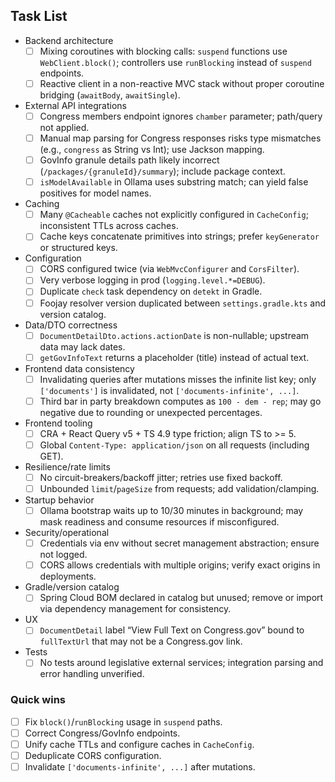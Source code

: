 ## Task List

- Backend architecture
  - [ ] Mixing coroutines with blocking calls: `suspend` functions use `WebClient.block()`; controllers use `runBlocking` instead of `suspend` endpoints.
  - [ ] Reactive client in a non-reactive MVC stack without proper coroutine bridging (`awaitBody`, `awaitSingle`).

- External API integrations
  - [ ] Congress members endpoint ignores `chamber` parameter; path/query not applied.
  - [ ] Manual map parsing for Congress responses risks type mismatches (e.g., `congress` as String vs Int); use Jackson mapping.
  - [ ] GovInfo granule details path likely incorrect (`/packages/{granuleId}/summary`); include package context.
  - [ ] `isModelAvailable` in Ollama uses substring match; can yield false positives for model names.

- Caching
  - [ ] Many `@Cacheable` caches not explicitly configured in `CacheConfig`; inconsistent TTLs across caches.
  - [ ] Cache keys concatenate primitives into strings; prefer `keyGenerator` or structured keys.

- Configuration
  - [ ] CORS configured twice (via `WebMvcConfigurer` and `CorsFilter`).
  - [ ] Very verbose logging in prod (`logging.level.*=DEBUG`).
  - [ ] Duplicate `check` task dependency on `detekt` in Gradle.
  - [ ] Foojay resolver version duplicated between `settings.gradle.kts` and version catalog.

- Data/DTO correctness
  - [ ] `DocumentDetailDto.actions.actionDate` is non-nullable; upstream data may lack dates.
  - [ ] `getGovInfoText` returns a placeholder (title) instead of actual text.

- Frontend data consistency
  - [ ] Invalidating queries after mutations misses the infinite list key; only `['documents']` is invalidated, not `['documents-infinite', ...]`.
  - [ ] Third bar in party breakdown computes as `100 - dem - rep`; may go negative due to rounding or unexpected percentages.

- Frontend tooling
  - [ ] CRA + React Query v5 + TS 4.9 type friction; align TS to >= 5.
  - [ ] Global `Content-Type: application/json` on all requests (including GET).

- Resilience/rate limits
  - [ ] No circuit-breakers/backoff jitter; retries use fixed backoff.
  - [ ] Unbounded `limit`/`pageSize` from requests; add validation/clamping.

- Startup behavior
  - [ ] Ollama bootstrap waits up to 10/30 minutes in background; may mask readiness and consume resources if misconfigured.

- Security/operational
  - [ ] Credentials via env without secret management abstraction; ensure not logged.
  - [ ] CORS allows credentials with multiple origins; verify exact origins in deployments.

- Gradle/version catalog
  - [ ] Spring Cloud BOM declared in catalog but unused; remove or import via dependency management for consistency.

- UX
  - [ ] `DocumentDetail` label “View Full Text on Congress.gov” bound to `fullTextUrl` that may not be a Congress.gov link.

- Tests
  - [ ] No tests around legislative external services; integration parsing and error handling unverified.

### Quick wins
- [ ] Fix `block()`/`runBlocking` usage in `suspend` paths.
- [ ] Correct Congress/GovInfo endpoints.
- [ ] Unify cache TTLs and configure caches in `CacheConfig`.
- [ ] Deduplicate CORS configuration.
- [ ] Invalidate `['documents-infinite', ...]` after mutations.